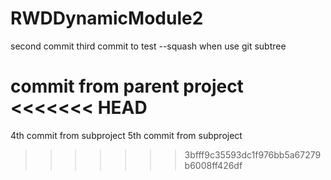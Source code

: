 # RWDDynamicModule2
second commit
third commit to test --squash when use git subtree

commit from parent project
<<<<<<< HEAD
=======
4th commit from subproject
5th commit from subproject
>>>>>>> 3bfff9c35593dc1f976bb5a67279b6008ff426df
